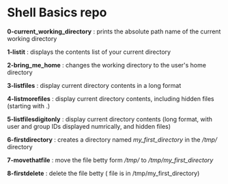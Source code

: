 # Shell Basics repo

**0-current_working_directory** : prints the absolute path name of the current working directory

**1-listit** : displays the contents list of your current directory

**2-bring_me_home** : changes the working directory to the user's home directory

**3-listfiles** : display current directory contents in a long format

**4-listmorefiles** : display current directory contents, including hidden files (starting with .)


**5-listfilesdigitonly** : display current directory contents (long format, with user and group IDs displayed numrically, and hidden files)


**6-firstdirectory** : creates a directory named  *my_first_directory* in the */tmp/* directory

**7-movethatfile** : move the file betty form */tmp/*  to  */tmp/my_first_directory*

**8-firstdelete** : delete the file betty ( file is in /tmp/my_first_directory)
